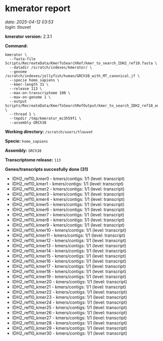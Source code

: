 # kmerator report
*date: 2025-04-12 03:53*  
*login: tlouvet*

**kmerator version:** 2.3.1

**Command:**

```
kmerator \
  --fasta-file Scripts/RecreateData/KmerToSearchRef/kmer_to_search_IDH2_ref10.fasta \
  --datadir /scratch/indexes/kmerator/ \
  --genome /scratch/indexes/jellyfish/human/GRCh38_with_MT_canonical.jf \
  --specie homo_sapiens \
  --kmer-length 31 \
  --release 113 \
  --max-on-transcriptome 100 \
  --max-on-genome 1 \
  --output Scripts/RecreateData/KmerToSearchRefOutput/kmer_to_search_IDH2_ref10_output \
  --thread 1 \
  --tmpdir /tmp/kmerator_mc3h59fi \
  --assembly GRCh38
```

**Working directory:** `/scratch/users/tlouvet`

**Specie:** `homo_sapiens`

**Assembly:** `GRCh38`

**Transcriptome release:** `113`

**Genes/transcripts succesfully done (31)**

- IDH2_ref10_kmer0 - kmers/contigs: 1/1 (level: transcript)
- IDH2_ref10_kmer1 - kmers/contigs: 1/1 (level: transcript)
- IDH2_ref10_kmer2 - kmers/contigs: 1/1 (level: transcript)
- IDH2_ref10_kmer3 - kmers/contigs: 1/1 (level: transcript)
- IDH2_ref10_kmer4 - kmers/contigs: 1/1 (level: transcript)
- IDH2_ref10_kmer5 - kmers/contigs: 1/1 (level: transcript)
- IDH2_ref10_kmer6 - kmers/contigs: 1/1 (level: transcript)
- IDH2_ref10_kmer7 - kmers/contigs: 1/1 (level: transcript)
- IDH2_ref10_kmer8 - kmers/contigs: 1/1 (level: transcript)
- IDH2_ref10_kmer9 - kmers/contigs: 1/1 (level: transcript)
- IDH2_ref10_kmer10 - kmers/contigs: 1/1 (level: transcript)
- IDH2_ref10_kmer11 - kmers/contigs: 1/1 (level: transcript)
- IDH2_ref10_kmer12 - kmers/contigs: 1/1 (level: transcript)
- IDH2_ref10_kmer13 - kmers/contigs: 1/1 (level: transcript)
- IDH2_ref10_kmer14 - kmers/contigs: 1/1 (level: transcript)
- IDH2_ref10_kmer15 - kmers/contigs: 1/1 (level: transcript)
- IDH2_ref10_kmer16 - kmers/contigs: 1/1 (level: transcript)
- IDH2_ref10_kmer17 - kmers/contigs: 1/1 (level: transcript)
- IDH2_ref10_kmer18 - kmers/contigs: 1/1 (level: transcript)
- IDH2_ref10_kmer19 - kmers/contigs: 1/1 (level: transcript)
- IDH2_ref10_kmer20 - kmers/contigs: 1/1 (level: transcript)
- IDH2_ref10_kmer21 - kmers/contigs: 1/1 (level: transcript)
- IDH2_ref10_kmer22 - kmers/contigs: 1/1 (level: transcript)
- IDH2_ref10_kmer23 - kmers/contigs: 1/1 (level: transcript)
- IDH2_ref10_kmer24 - kmers/contigs: 1/1 (level: transcript)
- IDH2_ref10_kmer25 - kmers/contigs: 1/1 (level: transcript)
- IDH2_ref10_kmer26 - kmers/contigs: 1/1 (level: transcript)
- IDH2_ref10_kmer27 - kmers/contigs: 1/1 (level: transcript)
- IDH2_ref10_kmer28 - kmers/contigs: 1/1 (level: transcript)
- IDH2_ref10_kmer29 - kmers/contigs: 1/1 (level: transcript)
- IDH2_ref10_kmer30 - kmers/contigs: 1/1 (level: transcript)
